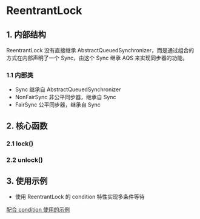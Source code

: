 # ReentrantLock
## 1. 内部结构
ReentrantLock 没有直接继承 AbstractQueuedSynchronizer，而是通过组合的方式在内部声明了一个 Sync，由这个 Sync 继承 AQS 来实现同步器的功能。
### 1.1 内部类
* Sync 继承自 AbstractQueuedSynchronizer 
* NonFairSync 非公平同步器，继承自 Sync
* FairSync 公平同步器，继承自 Sync

## 2. 核心函数
### 2.1 lock()
### 2.2 unlock()

## 3. 使用示例
* 使用 ReentrantLock 的 condition 特性实现多条件等待


[配合 condition 使用的示例](https://leetcode.cn/problems/design-bounded-blocking-queue/)
